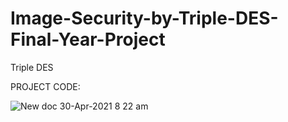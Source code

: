 # Image-Security-by-Triple-DES-Final-Year-Project
Triple DES 


PROJECT CODE: 

![New doc 30-Apr-2021 8 22 am](https://user-images.githubusercontent.com/28294942/116644568-5a950600-a991-11eb-8374-87260c38ff41.jpg)
